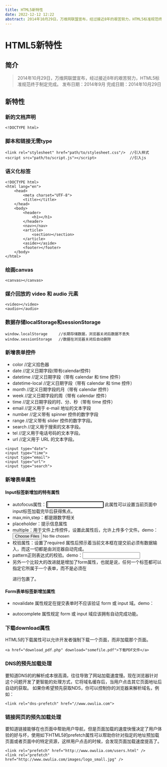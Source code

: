 ```yaml
---
title: HTML5新特性
date: 2022-12-12 12:22
abstract: 2014年10月29日，万维网联盟宣布，经过接近8年的艰苦努力，HTML5标准规范终于制定完成。
---
```


# HTML5新特性

## 简介

> 2014年10月29日，万维网联盟宣布，经过接近8年的艰苦努力，HTML5标准规范终于制定完成。
> 发布日期：2014年9月
> 完成日期：2014年10月29日

## 新特性

### 新的文档声明

```
<!DOCTYPE html>
```

### 脚本和链接无需type

```
<link rel="stylesheet" href="path/to/stylesheet.css"/>  //引入样式
<script src="path/to/script.js"></script>               //引入js
```

### 语义化标签

``` 
<!DOCTYPE html>
<html lang="en">
    <head>
        <meta charset="UTF-8">
        <title></title>
    </head>
    <body>
        <header>
            <h1></h1>
        </header>
        <nav></nav>
        <article>
            <section></section>
        </article>
        <aside></aside>
        <footer></footer>
    </body>
</html>
```

### 绘画canvas

``` 
<canvas></canvas>
```
   
### 媒介回放的 video 和 audio 元素

``` 
<video></video>
<audio></audio>
```

    
### 数据存储localStorage和sessionStorage

``` 
window.localStorage     //长期存储数据，浏览器关闭后数据不丢失
window.sessionStorage   //数据在浏览器关闭后自动删除
```

### 新增表单控件
    
+ color               //定义拾色器
+ date                //定义日期字段(带有calendar控件)
+ datetime            //定义日期字段（带有 calendar 和 time 控件）
+ datetime-local      //定义日期字段（带有 calendar 和 time 控件）
+ month               //定义日期字段的月（带有 calendar 控件）
+ week                //定义日期字段的周（带有 calendar 控件）
+ time                //定义日期字段的时、分、秒（带有 time 控件）
+ email               //定义用于 e-mail 地址的文本字段
+ number              //定义带有 spinner 控件的数字字段
+ range               //定义带有 slider 控件的数字字段。
+ search              //定义用于搜索的文本字段。
+ tel                 //定义用于电话号码的文本字段。
+ url                 //定义用于 URL 的文本字段。
    
``` 
<input type="date">
<input type="time">
<input type="email">
<input type="url">
<input type="search">
```

### 新增表单属性

#### Input标签新增加的特有属性

+ autofocus属性：<input type="text" autofocus="autofocus"/>  此属性可以设置当前页面中input标签加载完毕后获得焦点。
+ max,min,step：都是跟数字相关
+ placeholder：提示信息属性
+ multiple：用于文件上传控件，设置此属性后，允许上传多个文件。demo：<input type="file" multiple="multiple" name="fileDemo" id="fileDemo" />
+ 校验属性：设置了required 属性后预示着当前文本框在提交前必须有数据输入，而这一切都是由浏览器自动完成。
+ pattern正则表达式的校验。demo：<input type="email" pattern="[^ @]*@[^ @]*" value="">
+ 另外一个比较大的改进就是增加了form属性，也就是说，任何一个标签都可以指定它所属于一个表单，而不是必须在<form></form>进行包裹了。
    
#### Form表单标签新增加属性

+ novalidate 属性规定在提交表单时不应该验证 form 或 input 域。demo：<form action="" method="POST" novalidate="true"></form>
+ autocomplete 属性规定 form 或 input 域应该拥有自动完成功能。

### 下载download属性

HTML5的下载属性可以允许开发者强制下载一个页面，而非加载那个页面。

```
<a href="download_pdf.php" download="somefile.pdf">下载PDF文件</a>
```

### DNS的预先加载处理

要知道DNS的的解析成本很高滴，往往导致了网站加载速度慢。现在浏览器针对这个问题开发了更智能的处理方式，它将域名缓存后，当用户点击其它页面地址后自动的获取。
如果你希望预先获取NDS，你可以控制你的浏览器来解析域名，例如：

``` 
<link rel="dns-prefetch" href="//www.owulia.com">
```

### 链接网页的预先加载处理

要知道链接能够在也页面中帮助用户导航，但是页面加载的速度快慢决定了用户体验的好与坏，使用如下HTML5的prefetch属性可以帮助你针对指定的地址预加载页面或者页面中的特定资源，这样用户点击的时候，会发现页面加载速度提高了。

``` 
<link rel="prefetch" href="http://www.owulia.com/users.html" />
<link rel="prefetch" href="http://www.owulia.com/images/logo_small.jpg" />
```
